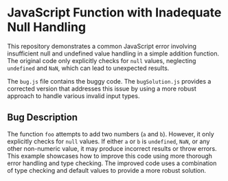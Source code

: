 # JavaScript Function with Inadequate Null Handling

This repository demonstrates a common JavaScript error involving insufficient null and undefined value handling in a simple addition function. The original code only explicitly checks for `null` values, neglecting `undefined` and `NaN`, which can lead to unexpected results.

The `bug.js` file contains the buggy code.  The `bugSolution.js` provides a corrected version that addresses this issue by using a more robust approach to handle various invalid input types.

## Bug Description
The function `foo` attempts to add two numbers (`a` and `b`). However, it only explicitly checks for `null` values.  If either `a` or `b` is `undefined`, `NaN`, or any other non-numeric value, it may produce incorrect results or throw errors. This example showcases how to improve this code using more thorough error handling and type checking.  The improved code uses a combination of type checking and default values to provide a more robust solution.